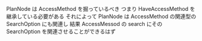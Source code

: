 PlanNode は AccessMethod を掘っているべき
つまり HaveAccessMethod を継承している必要がある
それによって PlanNode は AccessMethod の関連型の SearchOption にも関連し
結果 AccessMessod の search にその SearchOption を関連させることができるはず
